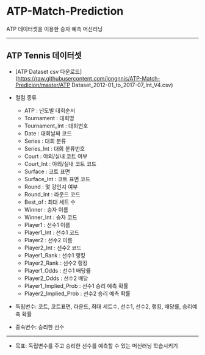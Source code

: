 # ATP-Match-Prediction
ATP 데이터셋을 이용한 승자 예측 머신러닝

---
## ATP Tennis 데이터셋
- [ATP Dataset csv 다운로드](https://raw.githubusercontent.com/jongnnis/ATP-Match-Predicion/master/ATP Dataset_2012-01_to_2017-07_Int_V4.csv)

- 컬럼 종류
  * ATP	: 년도별 대회순서
  * Tournament : 대회명
  * Tournament_Int : 대회번호
  * Date : 대회날짜 코드
  * Series : 대회 분류
  * Series_Int : 대회 분류번호
  * Court : 야외/실내 코트 여부
  * Court_Int : 야외/실내 코트 코드
  * Surface	: 코트 표면
  * Surface_Int : 코트 표면 코드
  * Round : 몇 강인지 여부
  * Round_Int : 라운드 코드
  * Best_of : 최대 세트 수
  * Winner : 승자 이름
  * Winner_Int : 승자 코드
  * Player1 : 선수1 이름
  * Player1_Int : 선수1 코드
  * Player2 : 선수2 이름
  * Player2_Int : 선수2 코드
  * Player1_Rank : 선수1 랭킹
  * Player2_Rank : 선수2 랭킹
  * Player1_Odds : 선수1 배당률
  * Player2_Odds : 선수2 배당
  * Player1_Implied_Prob : 선수1 승리 예측 확률
  * Player2_Implied_Prob : 선수2 승리 예측 확률
 
- 독립변수: 코트, 코트표면, 라운드, 최대 세트수, 선수1, 선수2, 랭킹, 배당률, 승리예측 확률
- 종속변수: 승리한 선수

---

- 목표: 독립변수를 주고 승리한 선수를 예측할 수 있는 머신러닝 학습시키기
